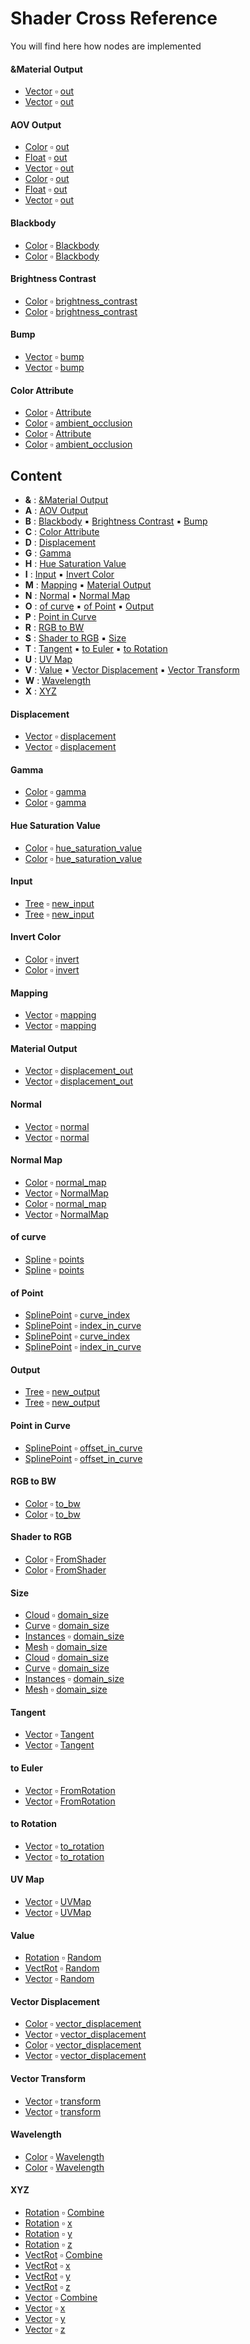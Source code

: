# Shader Cross Reference

You will find here how nodes are implemented

#### &Material Output

- [Vector](geono-vector.md#vector) :white_small_square: [out](geono-vector.md#out)
- [Vector](geono-vector.md#vector) :white_small_square: [out](geono-vector.md#out)

#### AOV Output

- [Color](geono-color.md#color) :white_small_square: [out](geono-color.md#out)
- [Float](geono-float.md#float) :white_small_square: [out](geono-float.md#out)
- [Vector](geono-vector.md#vector) :white_small_square: [out](geono-vector.md#out)
- [Color](geono-color.md#color) :white_small_square: [out](geono-color.md#out)
- [Float](geono-float.md#float) :white_small_square: [out](geono-float.md#out)
- [Vector](geono-vector.md#vector) :white_small_square: [out](geono-vector.md#out)

#### Blackbody

- [Color](geono-color.md#color) :white_small_square: [Blackbody](geono-color.md#blackbody)
- [Color](geono-color.md#color) :white_small_square: [Blackbody](geono-color.md#blackbody)

#### Brightness Contrast

- [Color](geono-color.md#color) :white_small_square: [brightness_contrast](geono-color.md#brightness_contrast)
- [Color](geono-color.md#color) :white_small_square: [brightness_contrast](geono-color.md#brightness_contrast)

#### Bump

- [Vector](geono-vector.md#vector) :white_small_square: [bump](geono-vector.md#bump)
- [Vector](geono-vector.md#vector) :white_small_square: [bump](geono-vector.md#bump)

#### Color Attribute

- [Color](geono-color.md#color) :white_small_square: [Attribute](geono-color.md#attribute)
- [Color](geono-color.md#color) :white_small_square: [ambient_occlusion](geono-color.md#ambient_occlusion)
- [Color](geono-color.md#color) :white_small_square: [Attribute](geono-color.md#attribute)
- [Color](geono-color.md#color) :white_small_square: [ambient_occlusion](geono-color.md#ambient_occlusion)

## Content

- **&** : [&Material Output](shader_cross_reference.md#&material-output)
- **A** : [AOV Output](shader_cross_reference.md#aov-output)
- **B** : [Blackbody](shader_cross_reference.md#blackbody) :black_small_square: [Brightness Contrast](shader_cross_reference.md#brightness-contrast) :black_small_square: [Bump](shader_cross_reference.md#bump)
- **C** : [Color Attribute](shader_cross_reference.md#color-attribute)
- **D** : [Displacement](shader_cross_reference.md#displacement)
- **G** : [Gamma](shader_cross_reference.md#gamma)
- **H** : [Hue Saturation Value](shader_cross_reference.md#hue-saturation-value)
- **I** : [Input](shader_cross_reference.md#input) :black_small_square: [Invert Color](shader_cross_reference.md#invert-color)
- **M** : [Mapping](shader_cross_reference.md#mapping) :black_small_square: [Material Output](shader_cross_reference.md#material-output)
- **N** : [Normal](shader_cross_reference.md#normal) :black_small_square: [Normal Map](shader_cross_reference.md#normal-map)
- **O** : [of curve](shader_cross_reference.md#of-curve) :black_small_square: [of Point](shader_cross_reference.md#of-point) :black_small_square: [Output](shader_cross_reference.md#output)
- **P** : [Point in Curve](shader_cross_reference.md#point-in-curve)
- **R** : [RGB to BW](shader_cross_reference.md#rgb-to-bw)
- **S** : [Shader to RGB](shader_cross_reference.md#shader-to-rgb) :black_small_square: [Size](shader_cross_reference.md#size)
- **T** : [Tangent](shader_cross_reference.md#tangent) :black_small_square: [to Euler](shader_cross_reference.md#to-euler) :black_small_square: [to Rotation](shader_cross_reference.md#to-rotation)
- **U** : [UV Map](shader_cross_reference.md#uv-map)
- **V** : [Value](shader_cross_reference.md#value) :black_small_square: [Vector Displacement](shader_cross_reference.md#vector-displacement) :black_small_square: [Vector Transform](shader_cross_reference.md#vector-transform)
- **W** : [Wavelength](shader_cross_reference.md#wavelength)
- **X** : [XYZ](shader_cross_reference.md#xyz)

#### Displacement

- [Vector](geono-vector.md#vector) :white_small_square: [displacement](geono-vector.md#displacement)
- [Vector](geono-vector.md#vector) :white_small_square: [displacement](geono-vector.md#displacement)

#### Gamma

- [Color](geono-color.md#color) :white_small_square: [gamma](geono-color.md#gamma)
- [Color](geono-color.md#color) :white_small_square: [gamma](geono-color.md#gamma)

#### Hue Saturation Value

- [Color](geono-color.md#color) :white_small_square: [hue_saturation_value](geono-color.md#hue_saturation_value)
- [Color](geono-color.md#color) :white_small_square: [hue_saturation_value](geono-color.md#hue_saturation_value)

#### Input

- [Tree](geono-tree.md#tree) :white_small_square: [new_input](geono-tree.md#new_input)
- [Tree](geono-tree.md#tree) :white_small_square: [new_input](geono-tree.md#new_input)

#### Invert Color

- [Color](geono-color.md#color) :white_small_square: [invert](geono-color.md#invert)
- [Color](geono-color.md#color) :white_small_square: [invert](geono-color.md#invert)

#### Mapping

- [Vector](geono-vector.md#vector) :white_small_square: [mapping](geono-vector.md#mapping)
- [Vector](geono-vector.md#vector) :white_small_square: [mapping](geono-vector.md#mapping)

#### Material Output

- [Vector](geono-vector.md#vector) :white_small_square: [displacement_out](geono-vector.md#displacement_out)
- [Vector](geono-vector.md#vector) :white_small_square: [displacement_out](geono-vector.md#displacement_out)

#### Normal

- [Vector](geono-vector.md#vector) :white_small_square: [normal](geono-vector.md#normal)
- [Vector](geono-vector.md#vector) :white_small_square: [normal](geono-vector.md#normal)

#### Normal Map

- [Color](geono-color.md#color) :white_small_square: [normal_map](geono-color.md#normal_map)
- [Vector](geono-vector.md#vector) :white_small_square: [NormalMap](geono-vector.md#normalmap)
- [Color](geono-color.md#color) :white_small_square: [normal_map](geono-color.md#normal_map)
- [Vector](geono-vector.md#vector) :white_small_square: [NormalMap](geono-vector.md#normalmap)

#### of curve

- [Spline](geono-spline.md#spline) :white_small_square: [points](geono-spline.md#points)
- [Spline](geono-spline.md#spline) :white_small_square: [points](geono-spline.md#points)

#### of Point

- [SplinePoint](geono-splinepoint.md#splinepoint) :white_small_square: [curve_index](geono-splinepoint.md#curve_index)
- [SplinePoint](geono-splinepoint.md#splinepoint) :white_small_square: [index_in_curve](geono-splinepoint.md#index_in_curve)
- [SplinePoint](geono-splinepoint.md#splinepoint) :white_small_square: [curve_index](geono-splinepoint.md#curve_index)
- [SplinePoint](geono-splinepoint.md#splinepoint) :white_small_square: [index_in_curve](geono-splinepoint.md#index_in_curve)

#### Output

- [Tree](geono-tree.md#tree) :white_small_square: [new_output](geono-tree.md#new_output)
- [Tree](geono-tree.md#tree) :white_small_square: [new_output](geono-tree.md#new_output)

#### Point in Curve

- [SplinePoint](geono-splinepoint.md#splinepoint) :white_small_square: [offset_in_curve](geono-splinepoint.md#offset_in_curve)
- [SplinePoint](geono-splinepoint.md#splinepoint) :white_small_square: [offset_in_curve](geono-splinepoint.md#offset_in_curve)

#### RGB to BW

- [Color](geono-color.md#color) :white_small_square: [to_bw](geono-color.md#to_bw)
- [Color](geono-color.md#color) :white_small_square: [to_bw](geono-color.md#to_bw)

#### Shader to RGB

- [Color](geono-color.md#color) :white_small_square: [FromShader](geono-color.md#fromshader)
- [Color](geono-color.md#color) :white_small_square: [FromShader](geono-color.md#fromshader)

#### Size

- [Cloud](geono-cloud.md#cloud) :white_small_square: [domain_size](geono-cloud.md#domain_size)
- [Curve](geono-curve.md#curve) :white_small_square: [domain_size](geono-curve.md#domain_size)
- [Instances](geono-instances.md#instances) :white_small_square: [domain_size](geono-instances.md#domain_size)
- [Mesh](geono-mesh.md#mesh) :white_small_square: [domain_size](geono-mesh.md#domain_size)
- [Cloud](geono-cloud.md#cloud) :white_small_square: [domain_size](geono-cloud.md#domain_size)
- [Curve](geono-curve.md#curve) :white_small_square: [domain_size](geono-curve.md#domain_size)
- [Instances](geono-instances.md#instances) :white_small_square: [domain_size](geono-instances.md#domain_size)
- [Mesh](geono-mesh.md#mesh) :white_small_square: [domain_size](geono-mesh.md#domain_size)

#### Tangent

- [Vector](geono-vector.md#vector) :white_small_square: [Tangent](geono-vector.md#tangent)
- [Vector](geono-vector.md#vector) :white_small_square: [Tangent](geono-vector.md#tangent)

#### to Euler

- [Vector](geono-vector.md#vector) :white_small_square: [FromRotation](geono-vector.md#fromrotation)
- [Vector](geono-vector.md#vector) :white_small_square: [FromRotation](geono-vector.md#fromrotation)

#### to Rotation

- [Vector](geono-vector.md#vector) :white_small_square: [to_rotation](geono-vector.md#to_rotation)
- [Vector](geono-vector.md#vector) :white_small_square: [to_rotation](geono-vector.md#to_rotation)

#### UV Map

- [Vector](geono-vector.md#vector) :white_small_square: [UVMap](geono-vector.md#uvmap)
- [Vector](geono-vector.md#vector) :white_small_square: [UVMap](geono-vector.md#uvmap)

#### Value

- [Rotation](geono-rotation.md#rotation) :white_small_square: [Random](geono-rotation.md#random)
- [VectRot](geono-vectrot.md#vectrot) :white_small_square: [Random](geono-vectrot.md#random)
- [Vector](geono-vector.md#vector) :white_small_square: [Random](geono-vector.md#random)

#### Vector Displacement

- [Color](geono-color.md#color) :white_small_square: [vector_displacement](geono-color.md#vector_displacement)
- [Vector](geono-vector.md#vector) :white_small_square: [vector_displacement](geono-vector.md#vector_displacement)
- [Color](geono-color.md#color) :white_small_square: [vector_displacement](geono-color.md#vector_displacement)
- [Vector](geono-vector.md#vector) :white_small_square: [vector_displacement](geono-vector.md#vector_displacement)

#### Vector Transform

- [Vector](geono-vector.md#vector) :white_small_square: [transform](geono-vector.md#transform)
- [Vector](geono-vector.md#vector) :white_small_square: [transform](geono-vector.md#transform)

#### Wavelength

- [Color](geono-color.md#color) :white_small_square: [Wavelength](geono-color.md#wavelength)
- [Color](geono-color.md#color) :white_small_square: [Wavelength](geono-color.md#wavelength)

#### XYZ

- [Rotation](geono-rotation.md#rotation) :white_small_square: [Combine](geono-rotation.md#combine)
- [Rotation](geono-rotation.md#rotation) :white_small_square: [x](geono-rotation.md#x)
- [Rotation](geono-rotation.md#rotation) :white_small_square: [y](geono-rotation.md#y)
- [Rotation](geono-rotation.md#rotation) :white_small_square: [z](geono-rotation.md#z)
- [VectRot](geono-vectrot.md#vectrot) :white_small_square: [Combine](geono-vectrot.md#combine)
- [VectRot](geono-vectrot.md#vectrot) :white_small_square: [x](geono-vectrot.md#x)
- [VectRot](geono-vectrot.md#vectrot) :white_small_square: [y](geono-vectrot.md#y)
- [VectRot](geono-vectrot.md#vectrot) :white_small_square: [z](geono-vectrot.md#z)
- [Vector](geono-vector.md#vector) :white_small_square: [Combine](geono-vector.md#combine)
- [Vector](geono-vector.md#vector) :white_small_square: [x](geono-vector.md#x)
- [Vector](geono-vector.md#vector) :white_small_square: [y](geono-vector.md#y)
- [Vector](geono-vector.md#vector) :white_small_square: [z](geono-vector.md#z)